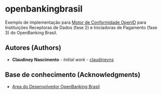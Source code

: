 # openbankingbrasil

Exemplo de implementação para [Motor de Conformidade OpenID](https://openid.net/certification/) para Instituições Receptoras de Dados (fase 2) e Iniciadoras de Pagamento (fase 3) do OpenBanking Brasil.


## Autores (Authors)

* **Claudiney Nascimento** - *Initial work* - [claudineyns](https://github.com/claudineyns)

## Base de conhecimento (Acknowledgments)

* [Area do Desenvolvedor OpenBanking Brasil](https://openbanking-brasil.github.io/areadesenvolvedor/)
